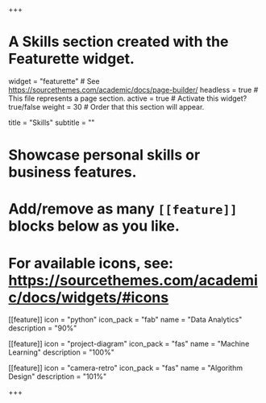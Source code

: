 +++
# A Skills section created with the Featurette widget.
widget = "featurette"  # See https://sourcethemes.com/academic/docs/page-builder/
headless = true  # This file represents a page section.
active = true  # Activate this widget? true/false
weight = 30  # Order that this section will appear.

title = "Skills"
subtitle = ""

# Showcase personal skills or business features.
# 
# Add/remove as many `[[feature]]` blocks below as you like.
# 
# For available icons, see: https://sourcethemes.com/academic/docs/widgets/#icons

[[feature]]
  icon = "python"
  icon_pack = "fab"
  name = "Data Analytics"
  description = "90%"
  
[[feature]]
  icon = "project-diagram"
  icon_pack = "fas"
  name = "Machine Learning"
  description = "100%"  
  
[[feature]]
  icon = "camera-retro"
  icon_pack = "fas"
  name = "Algorithm Design"
  description = "101%"

+++
